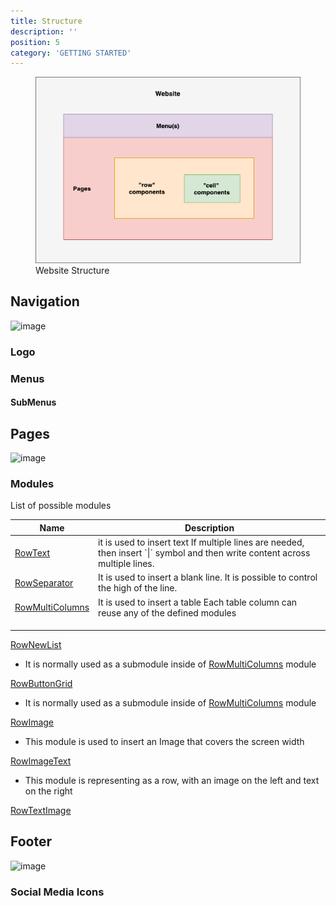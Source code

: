```yaml
---
title: Structure
description: ''
position: 5
category: 'GETTING STARTED'
---
```

<figure class="text-center">
      <img src="images/components.png" alt="Website Structure">
      <figcaption>Website Structure</figcaption>
</figure>

## Navigation
![image](https://user-images.githubusercontent.com/3258579/145750378-e9e18d71-96b0-42b8-8786-1937ff1caa76.png)
### Logo

### Menus

#### SubMenus

## Pages
![image](https://user-images.githubusercontent.com/3258579/145750479-24e03173-1c24-4107-bde8-f8c20b16665e.png)

### Modules
List of possible modules

<table>
<thead>
      <th>Name</th>
      <th>Description</th>
</thead>
<tbody>
      <tr>
            <td><a href="./#rowtext" target="_blank">RowText</a></td>
            <td>
                  <ti>it is used to insert text</ti>
                  <ti>If multiple lines are needed, then insert `|` symbol and then write content across multiple lines.</ti>
            </td>
      </tr>
      <tr>
            <td><a href="./#rowseparator" target="_blank">RowSeparator</a></td>
            <td>It is used to insert a blank line. It is possible to control the high of the line.</td>
      </tr>
      <tr>
            <td><a href="./#rowmulticolumns" target="_blank">RowMultiColumns</a></td>
            <td>
                  <ti>It is used to insert a table</ti>
                  <ti>Each table column can reuse any of the defined modules</ti>
            </td>
      </tr>
      <tr>
            <td></td>
            <td></td>
      </tr>
      <tr>
            <td></td>
            <td></td>
      </tr>
      <tr>
            <td></td>
            <td></td>
      </tr>
</tbody>
</table>

<a href="./#rownewlist" target="_blank">RowNewList</a>
* It is normally used as a submodule inside of <a href="./#rowmulticolumns" target="_blank">RowMultiColumns</a> module

<a href="./#rowbuttongrid" target="_blank">RowButtonGrid</a>
* It is normally used as a submodule inside of <a href="./#rowmulticolumns" target="_blank">RowMultiColumns</a> module

<a href="./#rowimage" target="_blank">RowImage</a>
* This module is used to insert an Image that covers the screen width

<a href="./#rowimagetext" target="_blank">RowImageText</a>
* This module is representing as a row, with an image on the left and text on the right

<a href="./#rowtextimage" target="_blank">RowTextImage</a>

## Footer

![image](https://user-images.githubusercontent.com/3258579/145750577-10b836b6-7511-4cb3-b1e0-3e85bbffcfe0.png)
### Social Media Icons